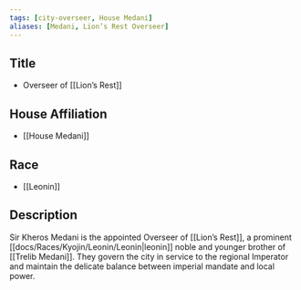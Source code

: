 ```yaml
---
tags: [city-overseer, House Medani]
aliases: [Medani, Lion’s Rest Overseer]
---
```


## Title
- Overseer of [[Lion’s Rest]]

## House Affiliation
- [[House Medani]]

## Race
- [[Leonin]]

## Description
Sir Kheros Medani is the appointed Overseer of [[Lion’s Rest]], a prominent [[docs/Races/Kyojin/Leonin/Leonin|leonin]] noble and younger brother of [[Trelib Medani]]. They govern the city in service to the regional Imperator and maintain the delicate balance between imperial mandate and local power.

